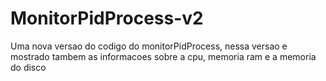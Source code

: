 # MonitorPidProcess-v2
Uma nova versao do codigo do monitorPidProcess, nessa versao e mostrado tambem as informacoes sobre a cpu, memoria ram e a memoria do disco
